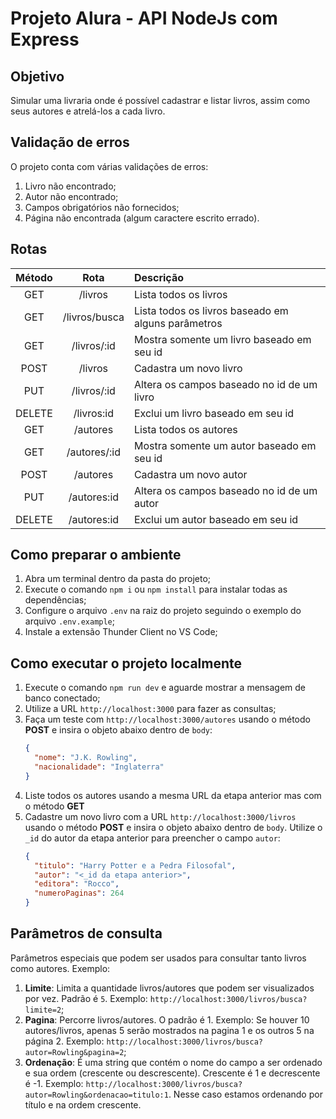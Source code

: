 # Projeto Alura - API NodeJs com Express

## Objetivo

Simular uma livraria onde é possível cadastrar e listar livros, assim como seus autores e atrelá-los a cada livro.

## Validação de erros

O projeto conta com várias validações de erros:

1. Livro não encontrado;
1. Autor não encontrado;
1. Campos obrigatórios não fornecidos;
1. Página não encontrada (algum caractere escrito errado).

## Rotas

| Método |     Rota      | Descrição                                          |
| :----: | :-----------: | :------------------------------------------------- |
|  GET   |    /livros    | Lista todos os livros                              |
|  GET   | /livros/busca | Lista todos os livros baseado em alguns parâmetros |
|  GET   |  /livros/:id  | Mostra somente um livro baseado em seu id          |
|  POST  |    /livros    | Cadastra um novo livro                             |
|  PUT   |  /livros/:id  | Altera os campos baseado no id de um livro         |
| DELETE |  /livros:id   | Exclui um livro baseado em seu id                  |
|  GET   |   /autores    | Lista todos os autores                             |
|  GET   | /autores/:id  | Mostra somente um autor baseado em seu id          |
|  POST  |   /autores    | Cadastra um novo autor                             |
|  PUT   |  /autores:id  | Altera os campos baseado no id de um autor         |
| DELETE |  /autores:id  | Exclui um autor baseado em seu id                  |

## Como preparar o ambiente

1. Abra um terminal dentro da pasta do projeto;
1. Execute o comando `npm i` ou `npm install` para instalar todas as dependências;
1. Configure o arquivo `.env` na raiz do projeto seguindo o exemplo do arquivo `.env.example`;
1. Instale a extensão Thunder Client no VS Code;

## Como executar o projeto localmente

1. Execute o comando `npm run dev` e aguarde mostrar a mensagem de banco conectado;
1. Utilize a URL `http://localhost:3000` para fazer as consultas;
1. Faça um teste com `http://localhost:3000/autores` usando o método **POST** e insira o objeto abaixo dentro de `body`:
   ```json
   {
     "nome": "J.K. Rowling",
     "nacionalidade": "Inglaterra"
   }
   ```
1. Liste todos os autores usando a mesma URL da etapa anterior mas com o método **GET**
1. Cadastre um novo livro com a URL `http://localhost:3000/livros` usando o método **POST** e insira o objeto abaixo dentro de `body`. Utilize o `_id` do autor da etapa anterior para preencher o campo `autor`:
   ```json
   {
     "titulo": "Harry Potter e a Pedra Filosofal",
     "autor": "<_id da etapa anterior>",
     "editora": "Rocco",
     "numeroPaginas": 264
   }
   ```

## Parâmetros de consulta

Parâmetros especiais que podem ser usados para consultar tanto livros como autores. Exemplo:

1. **Limite**: Limita a quantidade livros/autores que podem ser visualizados por vez. Padrão é `5`. Exemplo: `http://localhost:3000/livros/busca?limite=2`;
1. **Pagina**: Percorre livros/autores. O padrão é 1. Exemplo: Se houver 10 autores/livros, apenas 5 serão mostrados na pagina 1 e os outros 5 na página 2. Exemplo: `http://localhost:3000/livros/busca?autor=Rowling&pagina=2`;
1. **Ordenação**: É uma string que contém o nome do campo a ser ordenado e sua ordem (crescente ou descrescente). Crescente é 1 e decrescente é -1. Exemplo: `http://localhost:3000/livros/busca?autor=Rowling&ordenacao=titulo:1`. Nesse caso estamos ordenando por título e na ordem crescente.
